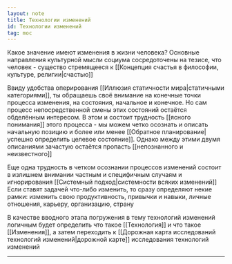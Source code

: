 ```yaml
---
layout: note
title: Технологии изменений
id: Технологии изменений
tag: moc
---
```






Какое значение имеют изменения в жизни человека? Основные направления культурной мысли социума сосредоточены на тезисе, что человек - существо стремящееся к [[Концепция счастья в философии, культуре, религии|счастью]]

Ввиду удобства оперирования [[Иллюзия статичности мира|статичными категориями]], ты обращаешь своё внимание на конечные точки процесса изменения, на состояния, начальное и конечное. Но сам процесс непосредственной смены этих состояний остаётся обделённым интересом. В этом и состоит трудность [[ясного понимания]] этого процесса - мы можем четко осознать и описать начальную позицию и более или менее [[Обратное планирование|успешно определить целевое состояние]]. Однако между этими двумя описаниями зачастую остаётся пропасть [[непознанного и неизвестного]]

Еще одна трудность в четком осознании процессов изменений состоит в излишнем внимании частным и специфичным случаям  и игнорирования [[Системный подход|системности всяких изменений]] Если ставят задачей что-либо изменить, то сразу определяют некие рамки: изменить свою продуктивность, привычки и навыки, личные отношения, карьеру, организацию, страну

В качестве вводного этапа погружения в тему технологий изменений логичным будет определить что такое [[Технология]] и что такое [[Изменения]], а затем переходить к [[Дорожная карта исследований технологий изменений|дорожной карте]] исследования технологий изменений



---
